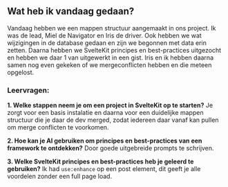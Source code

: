 ## Wat heb ik vandaag gedaan?
Vandaag hebben we een mappen structuur aangemaakt in ons project. Ik was de lead, Miel de Navigator en Iris de driver. Ook hebben we wat wijzigingen in de database gedaan en zijn we begonnen met data erin zetten. Daarna hebben we SvelteKit principes en best-practices uitgezocht en hebben we daar 1 van uitgewerkt in een gist. Iris en ik hebben daarna samen nog even gekeken of we mergeconflicten hebben en die meteen opgelost.

### Leervragen:
**1. Welke stappen neem je om een project in SvelteKit op te starten?**
Je zorgt voor een basis instalatie en daarna voor een duidelijke mappen structuur die je daar de dev merged, zodat iedereen daar vanaf kan pullen om merge conflicten te voorkomen.

**2. Hoe kan je AI gebruiken om principes en best-practices van een framework te ontdekken?**
Door goede uitgebreide prompts te schrijven.

**3. Welke SvelteKit principes en best-practices heb je geleerd te gebruiken?**
Ik had `use:enhance` op een post element, dit geeft je alle voordelen zonder een full page load.
